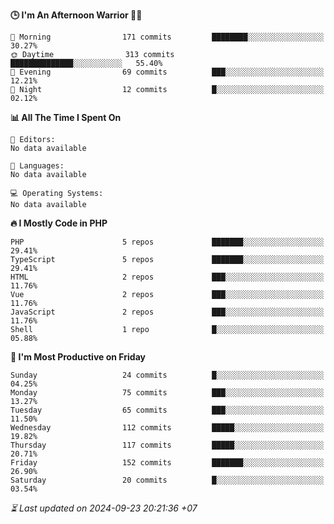 <!--START_SECTION:readme-stats-->
**🕒 I'm An Afternoon Warrior 🥷🏻**

```text
🌅 Morning                171 commits         ████████░░░░░░░░░░░░░░░░░   30.27%
🌞 Daytime                313 commits         ██████████████░░░░░░░░░░░   55.40%
🌆 Evening                69 commits          ███░░░░░░░░░░░░░░░░░░░░░░   12.21%
🌙 Night                  12 commits          █░░░░░░░░░░░░░░░░░░░░░░░░   02.12%
```

**📊 All The Time I Spent On**

```text
📝 Editors:
No data available

💬 Languages:
No data available

💻 Operating Systems:
No data available
```

**🔥 I Mostly Code in PHP**

```text
PHP                      5 repos             ███████░░░░░░░░░░░░░░░░░░   29.41%
TypeScript               5 repos             ███████░░░░░░░░░░░░░░░░░░   29.41%
HTML                     2 repos             ███░░░░░░░░░░░░░░░░░░░░░░   11.76%
Vue                      2 repos             ███░░░░░░░░░░░░░░░░░░░░░░   11.76%
JavaScript               2 repos             ███░░░░░░░░░░░░░░░░░░░░░░   11.76%
Shell                    1 repo              █░░░░░░░░░░░░░░░░░░░░░░░░   05.88%
```

**📅 I'm Most Productive on Friday**

```text
Sunday                   24 commits          █░░░░░░░░░░░░░░░░░░░░░░░░   04.25%
Monday                   75 commits          ███░░░░░░░░░░░░░░░░░░░░░░   13.27%
Tuesday                  65 commits          ███░░░░░░░░░░░░░░░░░░░░░░   11.50%
Wednesday                112 commits         █████░░░░░░░░░░░░░░░░░░░░   19.82%
Thursday                 117 commits         █████░░░░░░░░░░░░░░░░░░░░   20.71%
Friday                   152 commits         ███████░░░░░░░░░░░░░░░░░░   26.90%
Saturday                 20 commits          █░░░░░░░░░░░░░░░░░░░░░░░░   03.54%
```



*⏳ Last updated on 2024-09-23 20:21:36 +07*
<!--END_SECTION:readme-stats-->